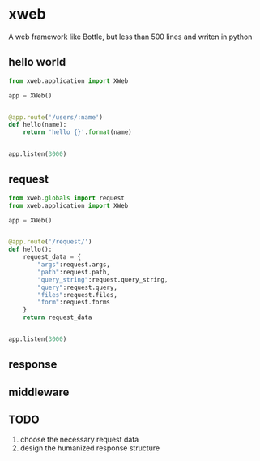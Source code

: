 # xweb

A web framework like Bottle, but less than 500 lines and writen in python

## hello world
```python
from xweb.application import XWeb

app = XWeb()


@app.route('/users/:name')
def hello(name):
    return 'hello {}'.format(name)


app.listen(3000)
```

## request

```python
from xweb.globals import request
from xweb.application import XWeb

app = XWeb()


@app.route('/request/')
def hello():
    request_data = {
        "args":request.args,
        "path":request.path,
        "query_string":request.query_string,
        "query":request.query,
        "files":request.files,
        "form":request.forms
    }
    return request_data


app.listen(3000)
```

## response

## middleware

## TODO

1. choose the necessary request data 
2. design the humanized response structure